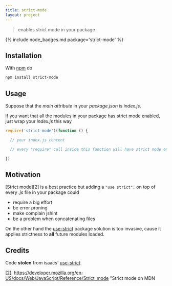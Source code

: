 ```yaml
---
title: strict-mode
layout: project
---
```


> enables strict mode in your package

{% include node_badges.md package='strict-mode' %}

## Installation

With [npm](https://npmjs.org/) do

```bash
npm install strict-mode
```

## Usage

Suppose that the *main attribute* in your *package.json* is *index.js*.

If you want that all the modules in your package has strict mode enabled,
just wrap your *index.js* this way

```js
require('strict-mode')(function () {

  // your index.js content

  // every *require* call inside this function will have strict mode enabled

})
```

## Motivation

[Strict mode][2] is a best practice but adding a `"use strict";` on top of every *.js* file in your package could

* require a big effort
* be error proning
* make complain jshint
* be a problem when concatenating files

On the other hand the [use-strict][1] package solution is too invasive, cause
it applies strictness to **all** future modules loaded.

## Credits

Code **stolen** from isaacs' [use-strict][1].

  [1]: https://npmjs.org/package/use-strict
  [2]: https://developer.mozilla.org/en-US/docs/Web/JavaScript/Reference/Strict_mode "Strict mode on MDN

